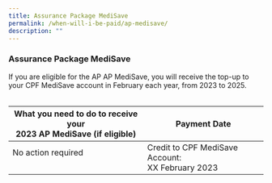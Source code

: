 ```yaml
---
title: Assurance Package MediSave
permalink: /when-will-i-be-paid/ap-medisave/
description: ""
---
```

### Assurance Package MediSave ###
If you are eligible for the AP AP MediSave, you will receive the top-up to your CPF MediSave account in February each year, from 2023 to 2025.  <br><br>

<table>
	<thead>  
		<tr>
     <th style="text-align:center; vertical-align:middle">What you need to do to receive your <br>2023 AP MediSave (if eligible) <br></th>
		<th style="text-align:center; vertical-align:middle">Payment Date <br></th>
  </tr>
</thead>
	<tbody>
  <tr>
    <td style="text-align:left; vertical-align:middle">No action required<br><br></td>
       <td style="text-align:left; vertical-align:middle">Credit to CPF MediSave Account: <br>XX February 2023<br></td>
  </tr>
		<tr>
			</tr>
</tbody>
</table><br><br><br>